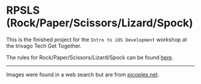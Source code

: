 # RPSLS (Rock/Paper/Scissors/Lizard/Spock)

This is the finished project for the `Intro to iOS Development` workshop at the trivago Tech Get Together.

The rules for Rock/Paper/Scissors/Lizard/Spock can be found [here](http://www.samkass.com/theories/RPSSL.html).

---

Images were found in a web search but are from [picoplex.net](https://picoplex.net).
